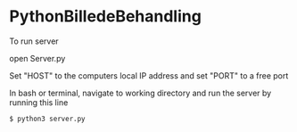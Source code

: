 # PythonBilledeBehandling

To run server

open Server.py

Set "HOST" to the computers local IP address and set "PORT" to a free port

In bash or terminal, navigate to working directory and run the server by running this line

```$ python3 server.py```
